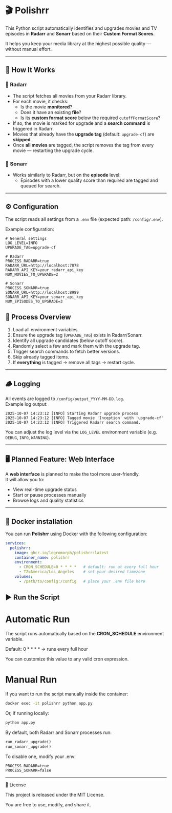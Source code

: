 # 🎬 Polishrr

This Python script automatically identifies and upgrades movies and TV episodes in **Radarr** and **Sonarr** based on their **Custom Format Scores**.  

It helps you keep your media library at the highest possible quality — without manual effort.

---

## 🚀 How It Works

### 🔹 Radarr
  - The script fetches all movies from your Radarr library.  
  - For each movie, it checks:
    - Is the movie **monitored**?  
    - Does it have an existing **file**?  
    - Is its **custom format score** below the required `cutoffFormatScore`?  
  - If so, the movie is marked for upgrade and a **search command** is triggered in Radarr.  
  - Movies that already have the **upgrade tag** (default: `upgrade-cf`) are **skipped**.  
  - Once **all movies** are tagged, the script removes the tag from every movie — restarting the upgrade cycle.

### 🔹 Sonarr
  - Works similarly to Radarr, but on the **episode** level:  
    - Episodes with a lower quality score than required are tagged and queued for search.  

---

## ⚙️ Configuration

The script reads all settings from a `.env` file (expected path: `/config/.env`).

Example configuration:

```env
# General settings
LOG_LEVEL=INFO
UPGRADE_TAG=upgrade-cf

# Radarr
PROCESS_RADARR=true
RADARR_URL=http://localhost:7878
RADARR_API_KEY=your_radarr_api_key
NUM_MOVIES_TO_UPGRADE=2

# Sonarr
PROCESS_SONARR=true
SONARR_URL=http://localhost:8989
SONARR_API_KEY=your_sonarr_api_key
NUM_EPISODES_TO_UPGRADE=3
```

## 🧩 Process Overview

1. Load all environment variables.  
2. Ensure the upgrade tag (`UPGRADE_TAG`) exists in Radarr/Sonarr.  
3. Identify all upgrade candidates (below cutoff score).  
4. Randomly select a few and mark them with the upgrade tag.  
5. Trigger search commands to fetch better versions.  
6. Skip already tagged items.  
7. If **everything** is tagged → remove all tags → restart cycle.  

---

## 🪵 Logging

All events are logged to `/config/output_YYYY-MM-DD.log`.  
Example log output:

```
2025-10-07 14:23:12 [INFO] Starting Radarr upgrade process
2025-10-07 14:23:12 [INFO] Tagged movie 'Inception' with 'upgrade-cf'
2025-10-07 14:23:12 [INFO] Triggered Radarr search command.
```


You can adjust the log level via the `LOG_LEVEL` environment variable (e.g. `DEBUG`, `INFO`, `WARNING`).

---

## 🖥️ Planned Feature: Web Interface

A **web interface** is planned to make the tool more user-friendly.  
It will allow you to:

- View real-time upgrade status  
- Start or pause processes manually  
- Browse logs and quality statistics  

---

## 🐳 Docker installation

You can run **Polishrr** using Docker with the following configuration:

```yaml
services:
  polishrr:
    image: ghcr.io/legromorph/polishrr:latest
    container_name: polishrr
    environment:
      - CRON_SCHEDULE=0 * * * *   # default: run at every full hour
      - TZ=America/Los_Angeles    # set your desired timezone
    volumes:
      - /path/to/config:/config   # place your .env file here
```

## ▶️ Run the Script

# Automatic Run

The script runs automatically based on the **CRON_SCHEDULE** environment variable.

Default: 0 * * * * → runs every full hour

You can customize this value to any valid cron expression.

# Manual Run

If you want to run the script manually inside the container:
```bash
docker exec -it polishrr python app.py
```

Or, if running locally:
```bash
python app.py
```

By default, both Radarr and Sonarr processes run:
```python
run_radarr_upgrade()
run_sonarr_upgrade()
```

To disable one, modify your .env:
```env
PROCESS_RADARR=true
PROCESS_SONARR=false
```

---
📄 License

This project is released under the MIT License.

You are free to use, modify, and share it.




